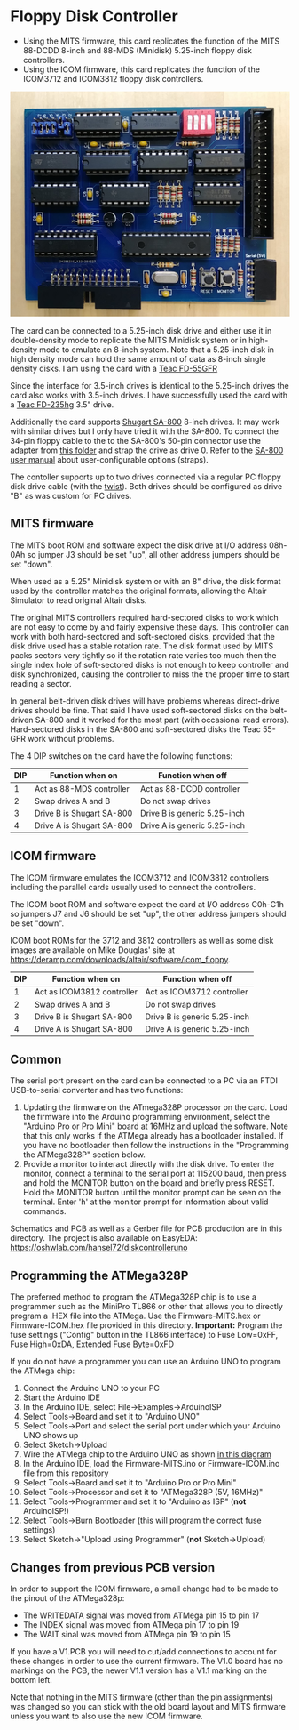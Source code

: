 # Floppy Disk Controller

 * Using the MITS firmware, this card replicates the function of the 
MITS 88-DCDD 8-inch and 88-MDS (Minidisk) 5.25-inch floppy disk controllers.
 * Using the ICOM firmware, this card replicates the function of the 
ICOM3712 and ICOM3812 floppy disk controllers.

![Floppy Disk Controller Card](diskcontroller.jpg)

The card can be connected to a 5.25-inch disk drive and either use
it in double-density mode to replicate the MITS Minidisk system
or in high-density mode to emulate an 8-inch system. Note
that a 5.25-inch disk in high density mode can hold the 
same amount of data as 8-inch single density disks.
I am using the card with a [Teac FD-55GFR](https://www.vogonswiki.com/index.php/Teac_FD-55GFR)

Since the interface for 3.5-inch drives is identical to the
5.25-inch drives the card also works with 3.5-inch drives.
I have successfully used the card with a [Teac FD-235hg](https://www.cnet.com/products/teac-floppy-drive-fd-235hg-floppy-disk-drive-floppy-series) 3.5" drive.

Additionally the card supports [Shugart SA-800](https://github.com/dhansel/Altair8800-IOBus/blob/master/04-disk-controller/doc/Shugart_SA800_Brochure_Feb78.pdf) 8-inch drives.
It may work with similar drives but I only have tried it with the SA-800. To connect the 34-pin floppy cable to the to the SA-800's
50-pin connector use the adapter from [this folder](https://github.com/dhansel/Altair8800-IOBus/tree/master/04-disk-controller/Shugart50to34adapter)
and strap the drive as drive 0. Refer to the [SA-800 user manual](https://github.com/dhansel/Altair8800-IOBus/blob/master/04-disk-controller/doc/SA800%20OEM%20Manual.pdf) about user-configurable options (straps).

The contoller supports up to two drives connected via a regular PC floppy
disk drive cable (with the [twist](https://www.nostalgianerd.com/why-are-floppy-cables-twisted)). 
Both drives should be configured as drive "B" as was custom for PC drives. 

## MITS firmware

The MITS boot ROM and software expect the disk drive at I/O address 08h-0Ah
so jumper J3 should be set "up", all other address jumpers should be set "down".

When used as a 5.25" Minidisk system or with an 8" drive, the disk
format used by the controller matches the original formats, allowing 
the Altair Simulator to read original Altair disks.

The original MITS controllers required hard-sectored disks to work which
are not easy to come by and fairly expensive these days.
This controller can work with both hard-sectored and soft-sectored disks,
provided that the disk drive used has a stable rotation rate. The disk
format used by MITS packs sectors very tightly so if the rotation rate varies
too much then the single index hole of soft-sectored disks is not enough
to keep controller and disk synchronized, causing the controller to miss 
the the proper time to start reading a sector.

In general belt-driven disk drives will have problems whereas direct-drive drives
should be fine. That said I have used soft-sectored disks on the belt-driven
SA-800 and it worked for the most part (with occasional read errors). 
Hard-sectored disks in the SA-800 and soft-sectored disks the Teac 55-GFR work
without problems.

The 4 DIP switches on the card have the following functions:

DIP | Function when on         | Function when off
----|--------------------------|------------------
1   | Act as 88-MDS controller | Act as 88-DCDD controller
2   | Swap drives A and B      | Do not swap drives
3   | Drive B is Shugart SA-800| Drive B is generic 5.25-inch
4   | Drive A is Shugart SA-800| Drive A is generic 5.25-inch

## ICOM firmware

The ICOM firmware emulates the ICOM3712 and ICOM3812 controllers including
the parallel cards usually used to connect the controllers. 

The ICOM boot ROM and software expect the card at I/O address C0h-C1h so jumpers J7
and J6 should be set "up", the other address jumpers should be set "down".

ICOM boot ROMs for the 3712 and 3812 controllers as well as some disk images 
are available on Mike Douglas' site at
https://deramp.com/downloads/altair/software/icom_floppy.

DIP | Function when on           | Function when off
----|----------------------------|------------------
1   | Act as ICOM3812 controller | Act as ICOM3712 controller
2   | Swap drives A and B        | Do not swap drives
3   | Drive B is Shugart SA-800  | Drive B is generic 5.25-inch
4   | Drive A is Shugart SA-800  | Drive A is generic 5.25-inch

## Common

The serial port present on the card can be connected to a PC via an FTDI
USB-to-serial converter and has two functions:
1. Updating the firmware on the ATmega328P processor on the card. Load the 
firmware into the Arduino programming environment, select the
"Arduino Pro or Pro Mini" board at 16MHz and upload the software. Note that this
only works if the ATMega already has a bootloader installed. If you have no
bootloader then follow the instructions in the "Programming the ATMega328P"
section below.
2. Provide a monitor to interact directly with the disk drive. To enter
the monitor, connect a terminal to the serial port at 115200 baud, then press and
hold the MONITOR button on the board and briefly press RESET. Hold the
MONITOR button until the monitor prompt can be seen on the terminal.
Enter 'h' at the monitor prompt for information about valid commands.

Schematics and PCB as well as a Gerber file for PCB production are in this directory. 
The project is also available on EasyEDA: https://oshwlab.com/hansel72/diskcontrolleruno

## Programming the ATMega328P

The preferred method to program the ATMega328P chip is to use a
programmer such as the MiniPro TL866 or other that allows you to
directly program a .HEX file into the ATMega. Use the Firmware-MITS.hex or Firmware-ICOM.hex file provided in this directory. 
**Important:** Program the fuse settings
("Config" button in the TL866 interface) to
Fuse Low=0xFF, Fuse High=0xDA, Extended Fuse Byte=0xFD

If you do not have a programmer you can use an Arduino UNO to program
the ATMega chip:
1) Connect the Arduino UNO to your PC
2) Start the Arduino IDE
3) In the Arduino IDE, select File->Examples->ArduinoISP
4) Select Tools->Board and set it to "Arduino UNO"
5) Select Tools->Port and select the serial port under which your Arduino UNO shows up
6) Select Sketch->Upload
7) Wire the ATMega chip to the Arduino UNO as shown [in this diagram](https://github.com/dhansel/Altair8800-IOBus/blob/main/06-cassette-interface/doc/BreadboardAVR.png)
8) In the Arduino IDE, load the Firmware-MITS.ino or Firmware-ICOM.ino file from this repository
9) Select Tools->Board and set it to "Arduino Pro or Pro Mini"
10) Select Tools->Processor and set it to "ATMega328P (5V, 16MHz)"
11) Select Tools->Programmer and set it to "Arduino as ISP" (**not** ArduinoISP!)
12) Select Tools->Burn Bootloader (this will program the correct fuse settings)
13) Select Sketch->"Upload using Programmer" (**not** Sketch->Upload)

## Changes from previous PCB version

In order to support the ICOM firmware, a small change had to be made to the 
pinout of the ATMega328p:

 * The WRITEDATA signal was moved from ATMega pin 15 to pin 17
 * The INDEX signal was moved from ATMega pin 17 to pin 19
 * The WAIT sinal was moved from ATMega pin 19 to pin 15

If you have a V1.PCB you will need to cut/add connections to 
account for these changes in order to use the current firmware. The V1.0 board
has no markings on the PCB, the newer V1.1 version has a V1.1 marking on the bottom left.

Note that nothing in the MITS firmware (other than the pin assignments) was changed
so you can stick with the old board layout and MITS firmware unless you want to also
use the new ICOM firmware.
